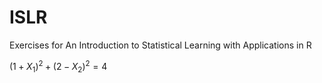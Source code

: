 # ISLR
Exercises for An Introduction to Statistical Learning with Applications in R
<script src="https://cdn.mathjax.org/mathjax/latest/MathJax.js?config=TeX-AMS-MML_HTMLorMML" type="text/javascript"></script>
$(1 + X_{1})^2 + (2 - X_{2})^2 = 4$ 

